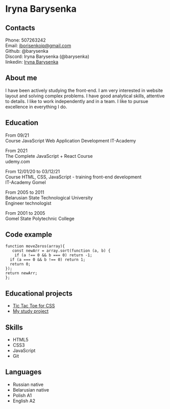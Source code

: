 # Iryna Barysenka


## Contacts

Phone: 507263242  
Email: iborisenkoip@gmail.com  
Github: @barysenka  
Discord: Iryna Barysenka (@barysenka)  
linkedin: [Iryna Barysenka](https://www.linkedin.com/in/iryna-barysenka-8760a8221/)


## About me

I have been actively studying the front-end.
I am very interested in website layout and solving complex problems.
I have good analytical skills, attentive to details.
I like to work independently and in a team. 
I like to pursue excellence in everything I do.


## Education  

From 09/21   
Course JavaScript Web Application Development
IT-Academy 

From 2021  
The Complete JavaScript + React Course  
udemy.com  

From 12/01/20 to 03/12/21   
Course HTML, CSS, JavaScript - training front-end development  
IT-Academy Gomel  

From 2005 to 2011   
Belarusian State Technological University  
Engineer technologist  

From 2001 to 2005   
Gomel State Polytechnic College   


## Code example

```
function moveZeros(array){
   const newArr = array.sort(function (a, b) {
    if (a !== 0 && b === 0) return -1;
  if (a === 0 && b !== 0) return 1;
  return 0;
});
return newArr;
};

```

## Educational projects   

- [Tic Tac Toe for CSS](https://barysenka.github.io/tic_tac_toe.github.io/)
- [My study project](https://barysenka.github.io/it-academ-project/)


## Skills  

- HTML5
- CSS3
- JavaScript
- Git


## Languages

- Russian native
- Belarusian native
- Polish A1
- English A2